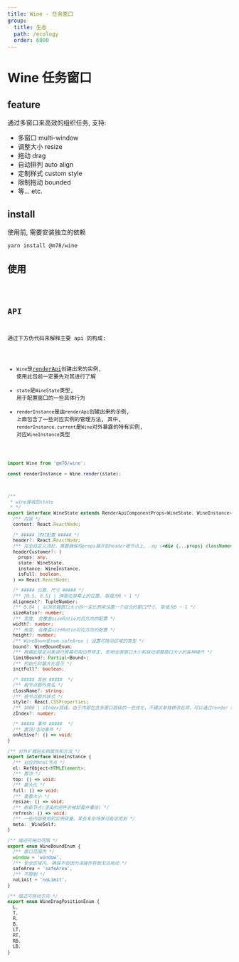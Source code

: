 ```yaml
---
title: Wine - 任务窗口
group:
  title: 生态
  path: /ecology
  order: 6000
---
```


# Wine 任务窗口

## feature

通过多窗口来高效的组织任务, 支持:

- 多窗口 multi-window
- 调整大小 resize
- 拖动 drag
- 自动排列 auto align
- 定制样式 custom style
- 限制拖动 bounded
- 等... etc.

## install

使用前, 需要安装独立的依赖

```shell
yarn install @m78/wine
```

## 使用

<code src="./demo.tsx" />

## API

通过下方伪代码来解释主要 api 的构成:

- `Wine`是[renderApi](/m78/docs/utils/render-api)创建出来的实例, 使用此包前一定要先对其进行了解
- `state`是`WineState`类型, 用于配置窗口的一些具体行为
- `renderInstance`是由`renderApi`创建出来的示例, 上面包含了一些对应实例的管理方法, 其中, `renderInstance.current`是`Wine`对外暴露的特有实例, 对应`WineInstance`类型

```ts
import Wine from '@m78/wine';

const renderInstance = Wine.render(state);
```

```ts
/**
 * wine接收的state
 * */
export interface WineState extends RenderApiComponentProps<WineState, WineInstance> {
  /** 内容 */
  content: React.ReactNode;

  /* ##### 顶栏配置 ##### */
  header?: React.ReactNode;
  /** 完全自定义顶栏，需要确保将props展开到header根节点上, .eg (<div {...props} className="myHeader" />) */
  headerCustomer?: (
    props: any,
    state: WineState,
    instance: WineInstance,
    isFull: boolean,
  ) => React.ReactNode;

  /* ##### 位置、尺寸 ##### */
  /** [0.5, 0.5] | 弹窗在屏幕上的位置, 取值为0 ~ 1 */
  alignment?: TupleNumber;
  /** 0.84 | 以浏览器窗口大小的一定比例来设置一个适合的窗口尺寸, 取值为0 ~ 1 */
  sizeRatio?: number;
  /** 宽度, 会覆盖sizeRatio对应方向的配置 */
  width?: number;
  /** 高度, 会覆盖sizeRatio对应方向的配置 */
  height?: number;
  /** WineBoundEnum.safeArea | 设置可拖动区域的类型 */
  bound?: WineBoundEnum;
  /** 根据此限定对象进行屏幕可用边界修正, 影响全屏窗口大小和自动调整窗口大小的各种操作 */
  limitBound?: Partial<Bound>;
  /** 初始化时最大化显示 */
  initFull?: boolean;

  /* ##### 其他 #####  */
  /** 根节点额外类名 */
  className?: string;
  /** 根节点额外样式 */
  style?: React.CSSProperties;
  /** 1000 | zIndex层级，由于内部包含多窗口层级的一些优化，不建议单独修改此项，可以通过render api全局更改 */
  zIndex?: number;

  /* ##### 事件 #####  */
  /** 置顶/活动事件 */
  onActive?: () => void;
}

/** 对外扩展的实例属性和方法 */
export interface WineInstance {
  /** 对应的html节点 */
  el: RefObject<HTMLElement>;
  /** 置顶 */
  top: () => void;
  /** 最大化 */
  full: () => void;
  /** 重置大小 */
  resize: () => void;
  /** 刷新节点(渲染的组件会被卸载并重绘) */
  refresh: () => void;
  /** 一些内部使用的实例变量，某些复杂场景可能会用到 */
  meta: _WineSelf;
}

/** 描述可拖动范围 */
export enum WineBoundEnum {
  /** 窗口范围内 */
  window = 'window',
  /** 安全区域内, 确保不会因为误操作导致无法拖动 */
  safeArea = 'safeArea',
  /** 不限制 */
  noLimit = 'noLimit',
}

/** 描述可拖动方向 */
export enum WineDragPositionEnum {
  L,
  T,
  R,
  B,
  LT,
  RT,
  RB,
  LB,
}
```
